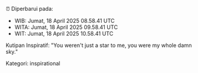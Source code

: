 ⏰ Diperbarui pada:
- WIB: Jumat, 18 April 2025 08.58.41 UTC
- WITA: Jumat, 18 April 2025 09.58.41 UTC
- WIT: Jumat, 18 April 2025 10.58.41 UTC

Kutipan Inspiratif:
"You weren't just a star to me, you were my whole damn sky."


Kategori: inspirational

